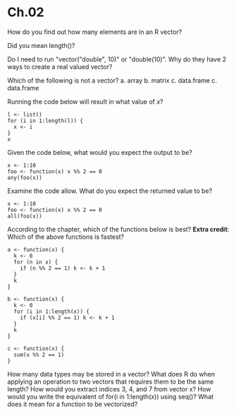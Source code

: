 # Ch.02
How do you find out how many elements are in an R vector?

Did you mean length()?


Do I need to run "vector("double", 10)" or "double(10)". Why do they have 2 ways to create a real valued vector?

Which of the following is not a vector? a. array b. matrix c. data.frame c. data.frame

Running the code below will result in what value of *x*?
```{r}
l <- list()
for (i in 1:length(l)) {
  x <- i
}
x
```

Given the code below, what would you expect the output to be?
```{r}
x <- 1:10
foo <- function(x) x %% 2 == 0
any(foo(x))
```

Examine the code allow. What do you expect the returned value to be?
```{r}
x <- 1:10
foo <- function(x) x %% 2 == 0
all(foo(x))
```

According to the chapter, which of the functions below is best? **Extra credit**: Which of the above functions is fastest?
```{r}
a <- function(x) {
  k <- 0
  for (n in x) {
    if (n %% 2 == 1) k <- k + 1
  }
  k
}

b <- function(x) {
  k <- 0
  for (i in 1:length(x)) {
    if (x[i] %% 2 == 1) k <- k + 1
  }
  k
}

c <- function(x) {
  sum(x %% 2 == 1)
}
```

How many data types may be stored in a vector?
What does R do when applying an operation to two vectors that requires them to be the same length?
How would you extract indices 3, 4, and 7 from vector x?
How would you write the equivalent of for(i in 1:length(x)) using seq()?
What does it mean for a function to be vectorized?



